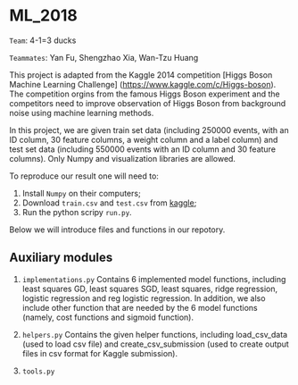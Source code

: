 # ML_2018

`Team`: 4-1=3 ducks

`Teammates`: Yan Fu, Shengzhao Xia, Wan-Tzu Huang

This project is adapted from the Kaggle 2014 competition [Higgs Boson Machine Learning Challenge] (https://www.kaggle.com/c/Higgs-boson). The competition orgins from the famous Higgs Boson experiment and the competitors need to improve observation of Higgs Boson from background noise using machine learning methods. 

In this project, we are given train set data (including 250000 events, with an ID column, 30 feature columns, a weight column and a label column) and test set data (including 550000 events with an ID column and 30 feature columns). Only Numpy and visualization libraries are allowed. 

To reproduce our result one will need to:

1. Install `Numpy` on their computers;
2. Download `train.csv` and `test.csv` from [kaggle](https://www.kaggle.com/c/epfml18-higgs);
3. Run the python scripy `run.py`.

Below we will introduce files and functions in our repotory.

## Auxiliary modules

1. `implementations.py`
Contains 6 implemented model functions, including least squares GD, least squares SGD, least squares, ridge regression, logistic regression and reg logistic regression. In addition, we also include other function that are needed by the 6 model functions (namely, cost functions and sigmoid function).

2. `helpers.py`
Contains the given helper functions, including load_csv_data (used to load csv file) and create_csv_submission (used to create output files in csv format for Kaggle submission).

3. `tools.py`
